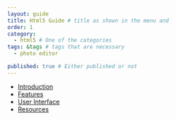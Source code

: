 ```yaml
---
layout: guide
title: Html5 Guide # title as shown in the menu and 
order: 1
category: 
  - html5 # One of the categories
tags: &tags # tags that are necessary
  - photo editor 

published: true # Either published or not 
---
```


- [Introduction](introduction)
- [Features](features)
- [User Interface](ui)
- [Resources](resources)